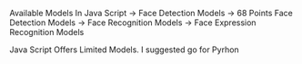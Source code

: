 Available Models In Java Script
-> Face Detection Models
-> 68 Points Face Detection Models
-> Face Recognition Models
-> Face Expression Recognition Models

Java Script Offers Limited Models. I suggested go for Pyrhon
